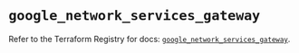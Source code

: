 # `google_network_services_gateway`

Refer to the Terraform Registry for docs: [`google_network_services_gateway`](https://registry.terraform.io/providers/hashicorp/google/6.50.0/docs/resources/network_services_gateway).
